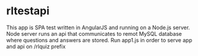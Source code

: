 # rltestapi
This app is SPA test written in AngularJS and running on a Node.js server.  Node server runs an api that communicates to remot MySQL database where questions and answers are stored.  Run app1.js in order to serve app and api on /rlquiz prefix
